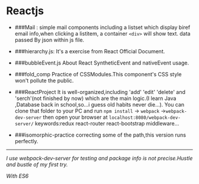 # Reactjs

* ###Mail :
simple mail components including a listset which display biref email info,when clicking a listitem,
a container `<div>` will show text. data passed By json within js file.

* ###hierarchy.js:
It's a exercise from React Official Document.

* ###bubbleEvent.js
About React SyntheticEvent and nativeEvent usage.

* ###fold_comp
Practice of CSSModules.This component's CSS style won't pollute the public.

* ###ReactProject
It is well-organized,including 'add' 'edit' 'delete' and 'serch'(not finished by now) which are the main logic.(I learn Java ,Database back in school,so...i guess old habits never die...).
You can clone that folder to your PC and run  `npm install` -> `webpack`
->`webpack-dev-server` then open your browser at 
`localhost:8080/webpack-dev-server/`
keywords:redux react-router react-bootstrap middleware...

* ###isomorphic-practice
correcting some of the path,this version runs perfectly.


***
*I use webpack-dev-server for testing and package info is not precise.Hustle and bustle of my first try.*  

*With ES6*
